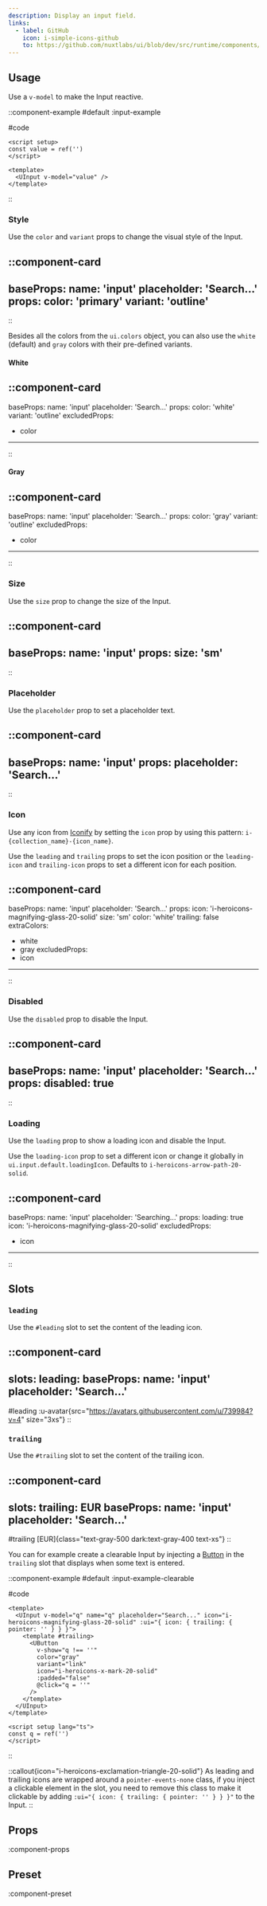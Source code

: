 ```yaml
---
description: Display an input field.
links:
  - label: GitHub
    icon: i-simple-icons-github
    to: https://github.com/nuxtlabs/ui/blob/dev/src/runtime/components/forms/Input.vue
---
```


## Usage

Use a `v-model` to make the Input reactive.

::component-example
#default
:input-example

#code
```vue
<script setup>
const value = ref('')
</script>

<template>
  <UInput v-model="value" />
</template>
```
::

### Style

Use the `color` and `variant` props to change the visual style of the Input.

::component-card
---
baseProps:
  name: 'input'
  placeholder: 'Search...'
props:
  color: 'primary'
  variant: 'outline'
---
::

Besides all the colors from the `ui.colors` object, you can also use the `white` (default) and `gray` colors with their pre-defined variants.

#### White

::component-card
---
baseProps:
  name: 'input'
  placeholder: 'Search...'
props:
  color: 'white'
  variant: 'outline'
excludedProps:
  - color
---
::

#### Gray

::component-card
---
baseProps:
  name: 'input'
  placeholder: 'Search...'
props:
  color: 'gray'
  variant: 'outline'
excludedProps:
  - color
---
::

### Size

Use the `size` prop to change the size of the Input.

::component-card
---
baseProps:
  name: 'input'
props:
  size: 'sm'
---
::

### Placeholder

Use the `placeholder` prop to set a placeholder text.

::component-card
---
baseProps:
  name: 'input'
props:
  placeholder: 'Search...'
---
::

### Icon

Use any icon from [Iconify](https://icones.js.org) by setting the `icon` prop by using this pattern: `i-{collection_name}-{icon_name}`.

Use the `leading` and `trailing` props to set the icon position or the `leading-icon` and `trailing-icon` props to set a different icon for each position.

::component-card
---
baseProps:
  name: 'input'
  placeholder: 'Search...'
props:
  icon: 'i-heroicons-magnifying-glass-20-solid'
  size: 'sm'
  color: 'white'
  trailing: false
extraColors:
  - white
  - gray
excludedProps:
  - icon
---
::

### Disabled

Use the `disabled` prop to disable the Input.

::component-card
---
baseProps:
  name: 'input'
  placeholder: 'Search...'
props:
  disabled: true
---
::

### Loading

Use the `loading` prop to show a loading icon and disable the Input.

Use the `loading-icon` prop to set a different icon or change it globally in `ui.input.default.loadingIcon`. Defaults to `i-heroicons-arrow-path-20-solid`.

::component-card
---
baseProps:
  name: 'input'
  placeholder: 'Searching...'
props:
  loading: true
  icon: 'i-heroicons-magnifying-glass-20-solid'
excludedProps:
  - icon
---
::

## Slots

### `leading`

Use the `#leading` slot to set the content of the leading icon.

::component-card
---
slots:
  leading: <UAvatar src="https://avatars.githubusercontent.com/u/739984?v=4" size="3xs" />
baseProps:
  name: 'input'
  placeholder: 'Search...'
---

#leading
  :u-avatar{src="https://avatars.githubusercontent.com/u/739984?v=4" size="3xs"}
::

### `trailing`

Use the `#trailing` slot to set the content of the trailing icon.

::component-card
---
slots:
  trailing: <span class="text-gray-500 dark:text-gray-400 text-xs">EUR</span>
baseProps:
  name: 'input'
  placeholder: 'Search...'
---

#trailing
  [EUR]{class="text-gray-500 dark:text-gray-400 text-xs"}
::

You can for example create a clearable Input by injecting a [Button](/elements/button) in the `trailing` slot that displays when some text is entered.

::component-example
#default
:input-example-clearable

#code
```vue
<template>
  <UInput v-model="q" name="q" placeholder="Search..." icon="i-heroicons-magnifying-glass-20-solid" :ui="{ icon: { trailing: { pointer: '' } } }">
    <template #trailing>
      <UButton
        v-show="q !== ''"
        color="gray"
        variant="link"
        icon="i-heroicons-x-mark-20-solid"
        :padded="false"
        @click="q = ''"
      />
    </template>
  </UInput>
</template>

<script setup lang="ts">
const q = ref('')
</script>
```
::

::callout{icon="i-heroicons-exclamation-triangle-20-solid"}
As leading and trailing icons are wrapped around a `pointer-events-none` class, if you inject a clickable element in the slot, you need to remove this class to make it clickable by adding `:ui="{ icon: { trailing: { pointer: '' } } }"` to the Input.
::

## Props

:component-props

## Preset

:component-preset
